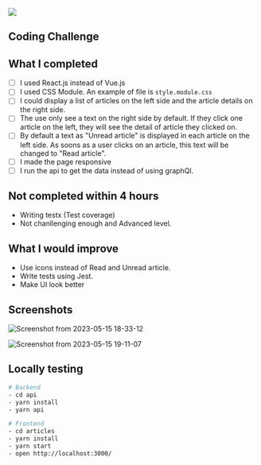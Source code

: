 <p align="left">
  <img src="xhockware.jpg">
</p>

## Coding Challenge

## What I completed 

- [ ] I used React.js instead of Vue.js
- [ ] I used CSS Module. An example of file is `style.module.css`
- [ ] I could display a list of articles on the left side and the article details on the right side.
- [ ] The use only see a text on the right side by default. If they click one article on the left, they will see the detail of article they clicked on.
- [ ] By default a text as "Unread article" is displayed in each article on the left side. As soons as a user clicks on an article, this text will be changed to "Read article".
- [ ] I made the page responsive
- [ ] I run the api to get the data instead of using graphQl.

## Not completed within 4 hours
- Writing testx (Test coverage)
- Not chanllenging enough and Advanced level.

## What I would improve
- Use icons instead of Read and Unread article.
- Write tests using Jest.
- Make UI look better

## Screenshots
![Screenshot from 2023-05-15 18-33-12](https://github.com/lightme-fan/coding-challenge-xhockware/assets/60210180/ef54642d-82cf-4156-8f31-601a387711d5)

![Screenshot from 2023-05-15 19-11-07](https://github.com/lightme-fan/coding-challenge-xhockware/assets/60210180/47157927-a1ee-44ac-8ab5-5845424ff092)



## Locally testing

```bash
# Backend
- cd api
- yarn install
- yarn api

# Frontend
- cd articles
- yarn install
- yarn start
- open http://localhost:3000/
```
